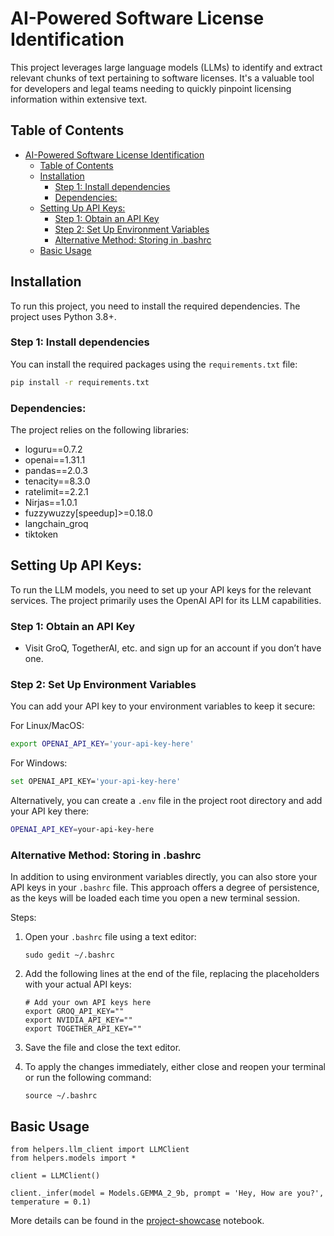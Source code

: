 # AI-Powered Software License Identification

This project leverages large language models (LLMs) to identify and extract relevant chunks of text pertaining to software licenses. It's a valuable tool for developers and legal teams needing to quickly pinpoint licensing information within extensive text.

## Table of Contents

- [AI-Powered Software License Identification](#ai-powered-software-license-identification)
  - [Table of Contents](#table-of-contents)
  - [Installation](#installation)
    - [Step 1: Install dependencies](#step-1-install-dependencies)
    - [Dependencies:](#dependencies)
  - [Setting Up API Keys:](#setting-up-api-keys)
    - [Step 1: Obtain an API Key](#step-1-obtain-an-api-key)
    - [Step 2: Set Up Environment Variables](#step-2-set-up-environment-variables)
    - [Alternative Method: Storing in .bashrc](#alternative-method-storing-in-bashrc)
  - [Basic Usage](#basic-usage)

## Installation

To run this project, you need to install the required dependencies. The project uses Python 3.8+.

### Step 1: Install dependencies

You can install the required packages using the `requirements.txt` file:

```bash
pip install -r requirements.txt
```
### Dependencies:

The project relies on the following libraries:

* loguru==0.7.2
* openai==1.31.1
* pandas==2.0.3
* tenacity==8.3.0
* ratelimit==2.2.1
* Nirjas==1.0.1
* fuzzywuzzy[speedup]>=0.18.0
* langchain_groq
* tiktoken

## Setting Up API Keys:

To run the LLM models, you need to set up your API keys for the relevant services. The project primarily uses the OpenAI API for its LLM capabilities.

### Step 1: Obtain an API Key

* Visit GroQ, TogetherAI, etc. and sign up for an account if you don’t have one.

### Step 2: Set Up Environment Variables

You can add your API key to your environment variables to keep it secure:

For Linux/MacOS:

```bash
export OPENAI_API_KEY='your-api-key-here'
```

For Windows:

```bash
set OPENAI_API_KEY='your-api-key-here'
```

Alternatively, you can create a `.env` file in the project root directory and add your API key there:

```bash
OPENAI_API_KEY=your-api-key-here
```

### Alternative Method: Storing in .bashrc
In addition to using environment variables directly, you can also store your API keys in your `.bashrc` file. This approach offers a degree of persistence, as the keys will be loaded each time you open a new terminal session.

Steps:

1. Open your `.bashrc` file using a text editor:
    ```
    sudo gedit ~/.bashrc
    ```

2. Add the following lines at the end of the file, replacing the placeholders with your actual API keys:

    ```
    # Add your own API keys here
    export GROQ_API_KEY=""
    export NVIDIA_API_KEY=""
    export TOGETHER_API_KEY=""
    ```

3. Save the file and close the text editor.

4. To apply the changes immediately, either close and reopen your terminal or run the following command:

    ```
    source ~/.bashrc
    ```

## Basic Usage

```
from helpers.llm_client import LLMClient
from helpers.models import *

client = LLMClient()

client._infer(model = Models.GEMMA_2_9b, prompt = 'Hey, How are you?', temperature = 0.1)
```

More details can be found in the [project-showcase](./project-showcase.ipynb) notebook.



